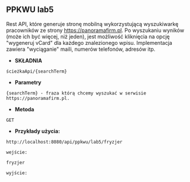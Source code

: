 **PPKWU lab5**
----
Rest API, które generuje stronę mobilną wykorzystującą wyszukiwarkę pracowników ze strony https://panoramafirm.pl. Po
wyszukaniu wyników (może ich być więcej, niż jeden), jest możliwość kliknięcia na opcję "wygeneruj vCard" dla każdego
znalezionego wpisu. Implementacja zawiera "wyciąganie" maili, numerów telefonów, adresów itp.

* **SKŁADNIA**

 ``` 
ścieżkaApi/{searchTerm}
```

* **Parametry**

 ```
{searchTerm} - fraza którą chcemy wyszukać w serwisie https://panoramafirm.pl.
 ```

* **Metoda**

```
GET
```

* **Przykłady użycia:**

```
http://localhost:8080/api/ppkwu/lab5/fryzjer
```

`wejście:`

```
fryzjer
```

`wyjście:`

```

```
